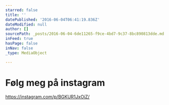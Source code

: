 ```yaml
---
starred: false
title: ''
datePublished: '2016-06-04T06:41:19.836Z'
dateModified: null
author: []
sourcePath: _posts/2016-06-04-6de11265-f9ce-4bd7-9c37-8bc890813dde.md
inFeed: true
hasPage: false
inNav: false
_type: MediaObject

---
```

# Følg meg på instagram

https://instagram.com/p/BGKUR1JxOiZ/